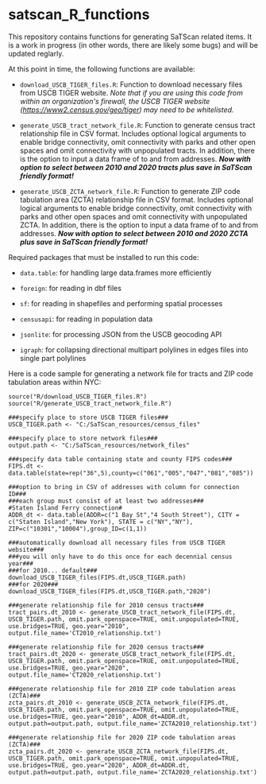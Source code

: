 # satscan_R_functions
This repository contains functions for generating SaTScan related items.  It is a work in progress (in other words, there are likely some bugs) and will be updated reglarly. 

At this point in time, the following functions are available:

* ```download_USCB_TIGER_files.R```: Function to download necessary files from USCB TIGER website. *Note that if you are using this code from within an organization's firewall, the USCB TIGER website (https://www2.census.gov/geo/tiger) may need to be whitelisted.*

* ```generate_USCB_tract_network_file.R```: Function to generate census tract relationship file in CSV format. Includes optional logical arguments to enable bridge connectivity, omit connectivity with parks and other open spaces and omit connectivity with unpopulated tracts. In addition, there is the option to input a data frame of to and from addresses. ***Now with option to select between 2010 and 2020 tracts plus save in SaTScan friendly format!***

* ```generate_USCB_ZCTA_network_file.R```: Function to generate ZIP code tabulation area (ZCTA) relationship file in CSV format. Includes optional logical arguments to enable bridge connectivity, omit connectivity with parks and other open spaces and omit connectivity with unpopulated ZCTA. In addition, there is the option to input a data frame of to and from addresses. ***Now with option to select between 2010 and 2020 ZCTA plus save in SaTScan friendly format!***


Required packages that must be installed to run this code:

* ```data.table```: for handling large data.frames more efficiently

* ```foreign```: for reading in dbf files

* ```sf```: for reading in shapefiles and performing spatial processes

* ```censusapi```: for reading in population data

* ```jsonlite```: for processing JSON from the USCB geocoding API

* ```igraph```: for collapsing directional multipart polylines in edges files into single part polylines


          
          
Here is a code sample for generating a network file for tracts and ZIP code tabulation areas within NYC:
```
source("R/download_USCB_TIGER_files.R")
source("R/generate_USCB_tract_network_file.R")

###specify place to store USCB TIGER files###
USCB_TIGER.path <- "C:/SaTScan_resources/census_files"

###specify place to store network files###
output.path <- "C:/SaTScan_resources/network_files"

###specify data table containing state and county FIPS codes###
FIPS.dt <- data.table(state=rep("36",5),county=c("061","005","047","081","085"))

###option to bring in CSV of addresses with column for connection ID###
###each group must consist of at least two addresses###
#Staten Island Ferry connection#
ADDR_dt <- data.table(ADDR=c("1 Bay St","4 South Street"), CITY = c("Staten Island","New York"), STATE = c("NY","NY"), ZIP=c("10301","10004"),group_ID=c(1,1))

###automatically download all necessary files from USCB TIGER website###
###you will only have to do this once for each decennial census year###
###for 2010... default###
download_USCB_TIGER_files(FIPS.dt,USCB_TIGER.path) 
###for 2020###
download_USCB_TIGER_files(FIPS.dt,USCB_TIGER.path,"2020")

###generate relationship file for 2010 census tracts###
tract_pairs.dt_2010 <- generate_USCB_tract_network_file(FIPS.dt, USCB_TIGER.path, omit.park_openspace=TRUE, omit.unpopulated=TRUE, use.bridges=TRUE, geo.year="2010", output.file_name='CT2010_relationship.txt')

###generate relationship file for 2020 census tracts###
tract_pairs.dt_2020 <- generate_USCB_tract_network_file(FIPS.dt, USCB_TIGER.path, omit.park_openspace=TRUE, omit.unpopulated=TRUE, use.bridges=TRUE, geo.year="2020", output.file_name='CT2020_relationship.txt')

###generate relationship file for 2010 ZIP code tabulation areas (ZCTA)###
zcta_pairs.dt_2010 <- generate_USCB_ZCTA_network_file(FIPS.dt, USCB_TIGER.path, omit.park_openspace=TRUE, omit.unpopulated=TRUE, use.bridges=TRUE, geo.year="2010", ADDR_dt=ADDR.dt, output.path=output.path, output.file_name='ZCTA2010_relationship.txt')

###generate relationship file for 2020 ZIP code tabulation areas (ZCTA)###
zcta_pairs.dt_2020 <- generate_USCB_ZCTA_network_file(FIPS.dt, USCB_TIGER.path, omit.park_openspace=TRUE, omit.unpopulated=TRUE, use.bridges=TRUE, geo.year="2020", ADDR_dt=ADDR.dt, output.path=output.path, output.file_name='ZCTA2020_relationship.txt')





